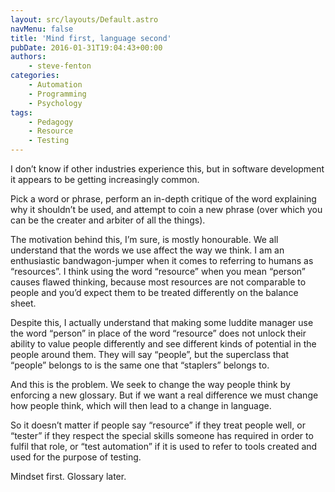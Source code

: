 ```yaml
---
layout: src/layouts/Default.astro
navMenu: false
title: 'Mind first, language second'
pubDate: 2016-01-31T19:04:43+00:00
authors:
    - steve-fenton
categories:
    - Automation
    - Programming
    - Psychology
tags:
    - Pedagogy
    - Resource
    - Testing
---
```


I don’t know if other industries experience this, but in software development it appears to be getting increasingly common.

Pick a word or phrase, perform an in-depth critique of the word explaining why it shouldn’t be used, and attempt to coin a new phrase (over which you can be the creater and arbiter of all the things).

The motivation behind this, I’m sure, is mostly honourable. We all understand that the words we use affect the way we think. I am an enthusiastic bandwagon-jumper when it comes to referring to humans as “resources”. I think using the word “resource” when you mean “person” causes flawed thinking, because most resources are not comparable to people and you’d expect them to be treated differently on the balance sheet.

Despite this, I actually understand that making some luddite manager use the word “person” in place of the word “resource” does not unlock their ability to value people differently and see different kinds of potential in the people around them. They will say “people”, but the superclass that “people” belongs to is the same one that “staplers” belongs to.

And this is the problem. We seek to change the way people think by enforcing a new glossary. But if we want a real difference we must change how people think, which will then lead to a change in language.

So it doesn’t matter if people say “resource” if they treat people well, or “tester” if they respect the special skills someone has required in order to fulfil that role, or “test automation” if it is used to refer to tools created and used for the purpose of testing.

Mindset first. Glossary later.